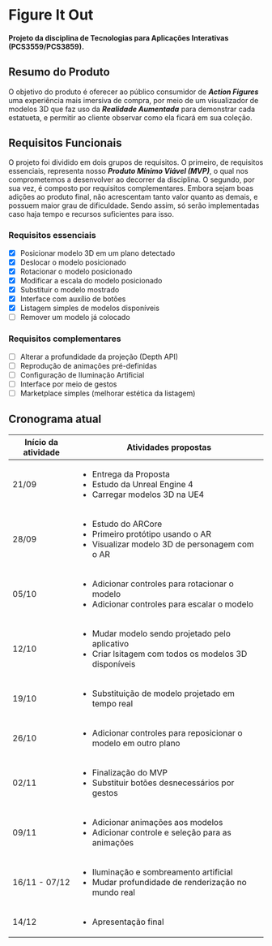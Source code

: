 # Figure It Out

#### Projeto da disciplina de Tecnologias para Aplicações Interativas (PCS3559/PCS3859).

## Resumo do Produto

O objetivo do produto é oferecer ao público consumidor de **_Action Figures_** uma experiência mais imersiva de compra, por meio de um visualizador de modelos 3D que faz uso da **_Realidade Aumentada_** para demonstrar cada estatueta, e permitir ao cliente observar como ela ficará em sua coleção.

## Requisitos Funcionais

O projeto foi dividido em dois grupos de requisitos. O primeiro, de requisitos essenciais, representa nosso **_Produto Mínimo Viável (MVP)_**, o qual nos comprometemos a desenvolver ao decorrer da disciplina. O segundo, por sua vez, é composto por requisitos complementares. Embora sejam boas adições ao produto final, não acrescentam tanto valor quanto as demais, e possuem maior grau de dificuldade. Sendo assim, só serão implementadas caso haja tempo e recursos suficientes para isso.

### Requisitos essenciais

- [x] Posicionar modelo 3D em um plano detectado
- [x] Deslocar o modelo posicionado
- [x] Rotacionar o modelo posicionado
- [x] Modificar a escala do modelo posicionado
- [x] Substituir o modelo mostrado
- [x] Interface com auxílio de botões
- [x] Listagem simples de modelos disponíveis
- [ ] Remover um modelo já colocado

### Requisitos complementares

- [ ] Alterar a profundidade da projeção (Depth API)
- [ ] Reprodução de animações pré-definidas
- [ ] Configuração de Iluminação Artificial
- [ ] Interface por meio de gestos
- [ ] Marketplace simples (melhorar estética da listagem)

## Cronograma atual

| Início da atividade | Atividades propostas                                                                                                          |
| ------------------- | ----------------------------------------------------------------------------------------------------------------------------- |
| 21/09               | <ul><li>Entrega da Proposta</li><li>Estudo da Unreal Engine 4</li><li>Carregar modelos 3D na UE4</li></ul>                    |
| 28/09               | <ul><li>Estudo do ARCore</li><li>Primeiro protótipo usando o AR</li><li>Visualizar modelo 3D de personagem com o AR</li></ul> |
| 05/10               | <ul><li>Adicionar controles para rotacionar o modelo</li><li>Adicionar controles para escalar o modelo</li></ul>              |
| 12/10               | <ul><li>Mudar modelo sendo projetado pelo aplicativo</li><li>Criar lsitagem com todos os modelos 3D disponíveis</li></ul>     |
| 19/10               | <ul><li>Substituição de modelo projetado em tempo real</li></ul>                                                              |
| 26/10               | <ul><li>Adicionar controles para reposicionar o modelo em outro plano</li></ul>                                               |
| 02/11               | <ul><li>Finalização do MVP</li><li>Substituir botões desnecessários por gestos</li></ul>                                      |
| 09/11               | <ul><li>Adicionar animações aos modelos</li><li>Adicionar controle e seleção para as animações</li></ul>                      |
| 16/11 - 07/12       | <ul><li>Iluminação e sombreamento artificial</li><li>Mudar profundidade de renderização no mundo real</li></ul>               |
| 14/12               | <ul><li>Apresentação final</li></ul>                                                                                          |
